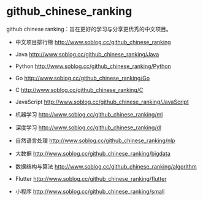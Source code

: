 # github_chinese_ranking
github chinese ranking：旨在更好的学习与分享更优秀的中文项目。

- 中文项目排行榜   http://www.soblog.cc/github_chinese_ranking
- Java    http://www.soblog.cc/github_chinese_ranking/Java
- Python  http://www.soblog.cc/github_chinese_ranking/Python
- Go      http://www.soblog.cc/github_chinese_ranking/Go
- C       http://www.soblog.cc/github_chinese_ranking/C
- JavaScript  http://www.soblog.cc/github_chinese_ranking/JavaScript

- 机器学习    http://www.soblog.cc/github_chinese_ranking/ml
- 深度学习    http://www.soblog.cc/github_chinese_ranking/dl
- 自然语言处理    http://www.soblog.cc/github_chinese_ranking/nlp

- 大数据    http://www.soblog.cc/github_chinese_ranking/bigdata
- 数据结构与算法    http://www.soblog.cc/github_chinese_ranking/algorithm
- Flutter    http://www.soblog.cc/github_chinese_ranking/flutter
- 小程序     http://www.soblog.cc/github_chinese_ranking/small
